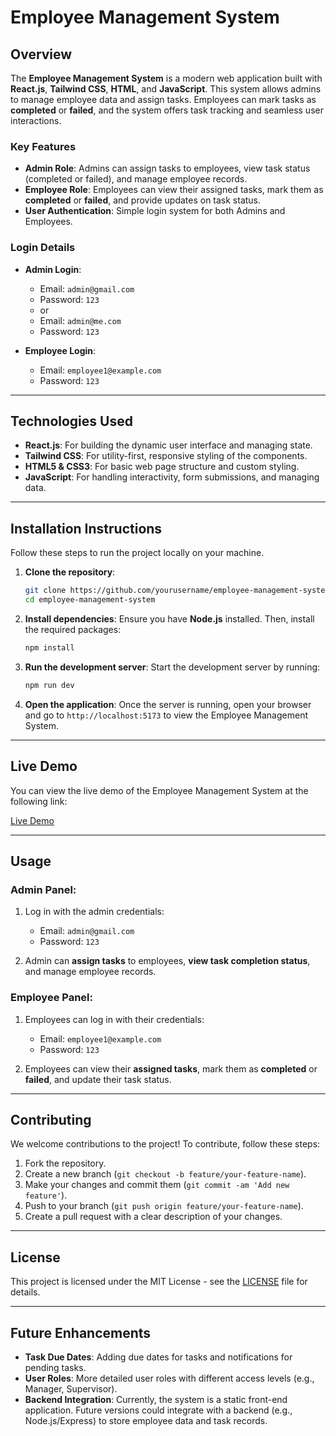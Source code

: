 # **Employee Management System**

## **Overview**
The **Employee Management System** is a modern web application built with **React.js**, **Tailwind CSS**, **HTML**, and **JavaScript**. This system allows admins to manage employee data and assign tasks. Employees can mark tasks as **completed** or **failed**, and the system offers task tracking and seamless user interactions.

### **Key Features**
- **Admin Role**: Admins can assign tasks to employees, view task status (completed or failed), and manage employee records.
- **Employee Role**: Employees can view their assigned tasks, mark them as **completed** or **failed**, and provide updates on task status.
- **User Authentication**: Simple login system for both Admins and Employees.

### **Login Details**
- **Admin Login**:
  - Email: `admin@gmail.com`
  - Password: `123`
  - or
  - Email: `admin@me.com`
  - Password: `123`

- **Employee Login**:
  - Email: `employee1@example.com`
  - Password: `123`

---

## **Technologies Used**
- **React.js**: For building the dynamic user interface and managing state.
- **Tailwind CSS**: For utility-first, responsive styling of the components.
- **HTML5 & CSS3**: For basic web page structure and custom styling.
- **JavaScript**: For handling interactivity, form submissions, and managing data.

---

## **Installation Instructions**

Follow these steps to run the project locally on your machine.

1. **Clone the repository**:
   ```bash
   git clone https://github.com/yourusername/employee-management-system.git
   cd employee-management-system
   ```

2. **Install dependencies**:
   Ensure you have **Node.js** installed. Then, install the required packages:
   ```bash
   npm install
   ```

3. **Run the development server**:
   Start the development server by running:
   ```bash
   npm run dev
   ```

4. **Open the application**:
   Once the server is running, open your browser and go to `http://localhost:5173` to view the Employee Management System.

---

## **Live Demo**
You can view the live demo of the Employee Management System at the following link:

[Live Demo]([https://your-live-demo-link.com](https://ems-kfm1-yashesh-akbaris-projects.vercel.app/))

---

## **Usage**

### **Admin Panel**:
1. Log in with the admin credentials:
   - Email: `admin@gmail.com`
   - Password: `123`
   
2. Admin can **assign tasks** to employees, **view task completion status**, and manage employee records.

### **Employee Panel**:
1. Employees can log in with their credentials:
   - Email: `employee1@example.com`
   - Password: `123`
   
2. Employees can view their **assigned tasks**, mark them as **completed** or **failed**, and update their task status.

---

## **Contributing**

We welcome contributions to the project! To contribute, follow these steps:

1. Fork the repository.
2. Create a new branch (`git checkout -b feature/your-feature-name`).
3. Make your changes and commit them (`git commit -am 'Add new feature'`).
4. Push to your branch (`git push origin feature/your-feature-name`).
5. Create a pull request with a clear description of your changes.

---

## **License**

This project is licensed under the MIT License - see the [LICENSE](LICENSE) file for details.

---

## **Future Enhancements**

- **Task Due Dates**: Adding due dates for tasks and notifications for pending tasks.
- **User Roles**: More detailed user roles with different access levels (e.g., Manager, Supervisor).
- **Backend Integration**: Currently, the system is a static front-end application. Future versions could integrate with a backend (e.g., Node.js/Express) to store employee data and task records.
